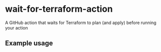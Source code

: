 # wait-for-terraform-action

A GitHub action that waits for Terraform to plan (and apply) before running your action

## Example usage

```yml

```

